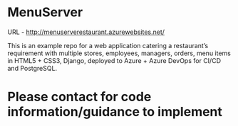 # MenuServer

URL - http://menuserverestaurant.azurewebsites.net/

This is an example repo for a web application catering a restaurant’s requirement with multiple stores, employees, managers, orders, menu items in HTML5 + CSS3, Django, deployed to Azure + Azure DevOps for CI/CD and PostgreSQL.

# Please contact for code information/guidance to implement
